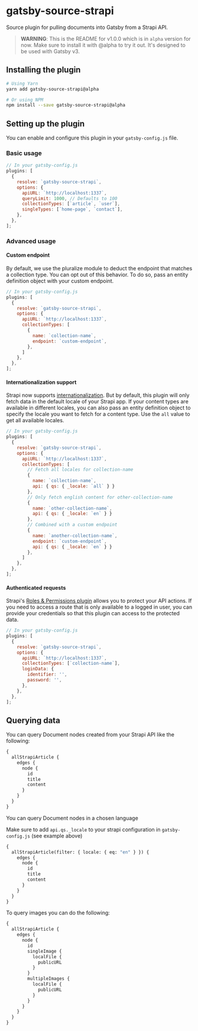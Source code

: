 # gatsby-source-strapi

Source plugin for pulling documents into Gatsby from a Strapi API.

> **WARNING**: This is the README for v1.0.0 which is in `alpha` version for now. Make sure to install it with @alpha to try it out. It's designed to be used with Gatsby v3.

## Installing the plugin

```sh
# Using Yarn
yarn add gatsby-source-strapi@alpha

# Or using NPM
npm install --save gatsby-source-strapi@alpha
```

## Setting up the plugin

You can enable and configure this plugin in your `gatsby-config.js` file.

### Basic usage

```javascript
// In your gatsby-config.js
plugins: [
  {
    resolve: `gatsby-source-strapi`,
    options: {
      apiURL: `http://localhost:1337`,
      queryLimit: 1000, // Defaults to 100
      collectionTypes: [`article`, `user`],
      singleTypes: [`home-page`, `contact`],
    },
  },
];
```

### Advanced usage

#### Custom endpoint

By default, we use the pluralize module to deduct the endpoint that matches a collection type. You can opt out of this behavior. To do so, pass an entity definition object with your custom endpoint.

```javascript
// In your gatsby-config.js
plugins: [
  {
    resolve: `gatsby-source-strapi`,
    options: {
      apiURL: `http://localhost:1337`,
      collectionTypes: [
        {
          name: `collection-name`,
          endpoint: `custom-endpoint`,
        },
      ]
    },
  },
];
```

#### Internationalization support

Strapi now supports [internationalization](https://strapi.io/documentation/developer-docs/latest/development/plugins/i18n.html#installation). But by default, this plugin will only fetch data in the default locale of your Strapi app. If your content types are available in different locales, you can also pass an entity definition object to specify the locale you want to fetch for a content type. Use the `all` value to get all available locales.

```javascript
// In your gatsby-config.js
plugins: [
  {
    resolve: `gatsby-source-strapi`,
    options: {
      apiURL: `http://localhost:1337`,
      collectionTypes: [
        // Fetch all locales for collection-name
        {
          name: `collection-name`,
          api: { qs: { _locale: `all` } }
        },
        // Only fetch english content for other-collection-name
        {
          name: `other-collection-name`,
          api: { qs: { _locale: `en` } }
        },
        // Combined with a custom endpoint
        {
          name: `another-collection-name`,
          endpoint: `custom-endpoint`,
          api: { qs: { _locale: `en` } }
        },
      ]
    },
  },
];
```

#### Authenticated requests

Strapi's [Roles & Permissions plugin](https://strapi.io/documentation/developer-docs/latest/development/plugins/users-permissions.html#concept) allows you to protect your API actions. If you need to access a route that is only available to a logged in user, you can provide your credentials so that this plugin can access to the protected data.

```javascript
// In your gatsby-config.js
plugins: [
  {
    resolve: `gatsby-source-strapi`,
    options: {
      apiURL: `http://localhost:1337`,
      collectionTypes: [`collection-name`],
      loginData: {
        identifier: '',
        password: '',
      },
    },
  },
];
```

## Querying data

You can query Document nodes created from your Strapi API like the following:

```graphql
{
  allStrapiArticle {
    edges {
      node {
        id
        title
        content
      }
    }
  }
}
```

You can query Document nodes in a chosen language

Make sure to add `api.qs._locale` to your strapi configuration in `gatsby-config.js` (see example above)

```graphql
{
  allStrapiArticle(filter: { locale: { eq: "en" } }) {
    edges {
      node {
        id
        title
        content
      }
    }
  }
}
```

To query images you can do the following:

```graphql
{
  allStrapiArticle {
    edges {
      node {
        id
        singleImage {
          localFile {
            publicURL
          }
        }
        multipleImages {
          localFile {
            publicURL
          }
        }
      }
    }
  }
}
```
